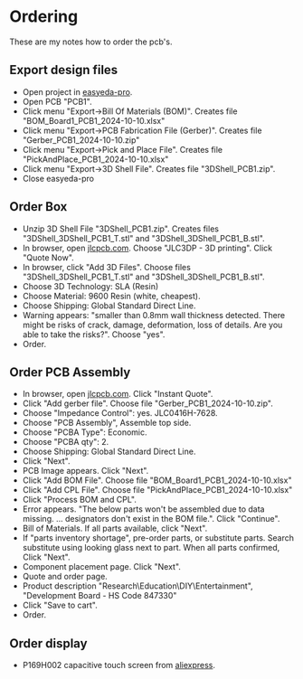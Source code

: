 # Ordering

These are my notes how to order the pcb's.

## Export design files

- Open project in [easyeda-pro](https://easyeda.com/).
- Open PCB "PCB1".
- Click menu "Export->Bill Of Materials (BOM)". Creates file "BOM_Board1_PCB1_2024-10-10.xlsx"
- Click menu "Export->PCB Fabrication File (Gerber)". Creates file "Gerber_PCB1_2024-10-10.zip"
- Click menu "Export->Pick and Place File". Creates file  "PickAndPlace_PCB1_2024-10-10.xlsx"
- Click menu "Export->3D Shell File". Creates file "3DShell_PCB1.zip".
- Close easyeda-pro

## Order Box

- Unzip 3D Shell File "3DShell_PCB1.zip". Creates files "3DShell_3DShell_PCB1_T.stl" and "3DShell_3DShell_PCB1_B.stl".
- In browser, open [jlcpcb.com](https://jlcpcb.com/). Choose "JLC3DP - 3D printing". Click "Quote Now".
- In browser, click "Add 3D Files". Choose files "3DShell_3DShell_PCB1_T.stl" and "3DShell_3DShell_PCB1_B.stl".
- Choose 3D Technology: SLA (Resin)
 - Choose Material: 9600 Resin (white, cheapest).
 - Choose Shipping: Global Standard Direct Line.
 - Warning appears: "smaller than 0.8mm wall thickness detected. There might be risks of crack, damage, deformation, loss of details. Are you able to take the risks?". Choose "yes".
 - Order.
 
## Order PCB Assembly
 
 - In browser, open [jlcpcb.com](https://jlcpcb.com/). Click "Instant Quote".
 - Click "Add gerber file". Choose file "Gerber_PCB1_2024-10-10.zip".
 - Choose "Impedance Control": yes. JLC0416H-7628.
 - Choose "PCB Assembly", Assemble top side.
 - Choose "PCBA Type": Economic.
 - Choose "PCBA qty": 2.
 - Choose Shipping: Global Standard Direct Line.
 - Click "Next".
 - PCB Image appears. Click "Next".
 - Click "Add BOM File". Choose file "BOM_Board1_PCB1_2024-10-10.xlsx"
 - Click "Add CPL File". Choose file "PickAndPlace_PCB1_2024-10-10.xlsx"
 - Click "Process BOM and CPL".
 - Error appears. "The below parts won't be assembled due to data missing.
... designators don't exist in the BOM file.". Click "Continue".
- Bill of Materials. If all parts available, click "Next".
- If "parts inventory shortage", pre-order  parts, or substitute parts. Search substitute using looking glass next to part. When all parts confirmed, Click "Next".
- Component placement page. Click "Next".
- Quote and order page.
- Product description "Research\Education\DIY\Entertainment", "Development Board - HS Code 847330"
- Click "Save to cart".
- Order.
 
## Order display
 
 - P169H002 capacitive touch screen from [aliexpress](https://aliexpress.com/wholesale?SearchText=P169H002&sortType=total_tranpro_desc).
 
